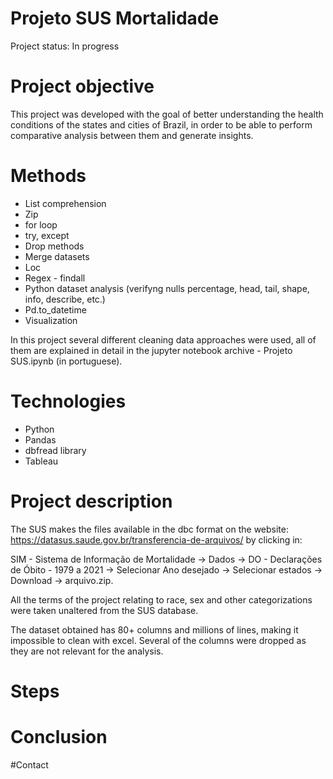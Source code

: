 # Projeto SUS Mortalidade

Project status: In progress

# Project objective

This project was developed with the goal of better understanding the health conditions of the states and cities of Brazil, in order to be able to perform comparative analysis between them and generate insights. 
# Methods

* List comprehension
* Zip
* for loop
* try, except
* Drop methods
* Merge datasets
* Loc
* Regex - findall
* Python dataset analysis (verifyng nulls percentage, head, tail, shape, info, describe, etc.)
* Pd.to_datetime
* Visualization


In this project several different cleaning data approaches were used, all of them are explained in detail  in the jupyter notebook archive - Projeto SUS.ipynb (in portuguese).

# Technologies

* Python
* Pandas
* dbfread library
* Tableau

# Project description

The SUS makes the files available in the dbc format on the website: https://datasus.saude.gov.br/transferencia-de-arquivos/ by clicking in:

SIM - Sistema de Informação de Mortalidade -> Dados -> DO - Declarações de Óbito - 1979 a 2021 -> Selecionar Ano desejado -> Selecionar estados -> Download -> arquivo.zip.

All the terms of the project relating to race, sex and other categorizations were taken unaltered from the SUS database.

The dataset obtained has 80+ columns and millions of lines, making it impossible to clean with excel. Several of the columns were dropped as they are not relevant for the analysis.

# Steps

# Conclusion

#Contact
